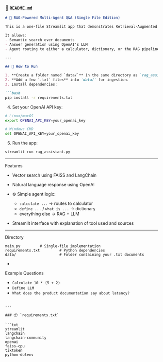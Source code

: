 

### 📄 `README.md`

````markdown
# 🧠 RAG-Powered Multi-Agent Q&A (Single File Edition)

This is a one-file Streamlit app that demonstrates Retrieval-Augmented Generation (RAG) with a basic agent framework.

It allows:
- Semantic search over documents
- Answer generation using OpenAI's LLM
- Agent routing to either a calculator, dictionary, or the RAG pipeline

---

## 🚀 How to Run

1. **Create a folder named `data/`** in the same directory as `rag_assistant.py`.
2. **Add a few `.txt` files** into `data/` for ingestion.
3. Install dependencies:

```bash
pip install -r requirements.txt
````

4. Set your OpenAI API key:

```bash
# Linux/macOS
export OPENAI_API_KEY=your_openai_key

# Windows CMD
set OPENAI_API_KEY=your_openai_key
```

5. Run the app:

```bash
streamlit run rag_assistant.py
```

---

  Features

*  Vector search using FAISS and LangChain
*  Natural language response using OpenAI
* ⚙ Simple agent logic:

  * `calculate ...` → routes to calculator
  * `define ...` / `what is ...` → dictionary
  * everything else → RAG + LLM
 *  Streamlit interface with explanation of tool used and sources

---

 Directory

```
main.py         # Single-file implementation
requirements.txt         # Python dependencies
data/                    # Folder containing your .txt documents
```

-

 Example Questions

* `Calculate 10 * (5 + 2)`
* `Define LLM`
* `What does the product documentation say about latency?`

````

---

### 📦 `requirements.txt`

```txt
streamlit
langchain
langchain-community
openai
faiss-cpu
tiktoken
python-dotenv
````


